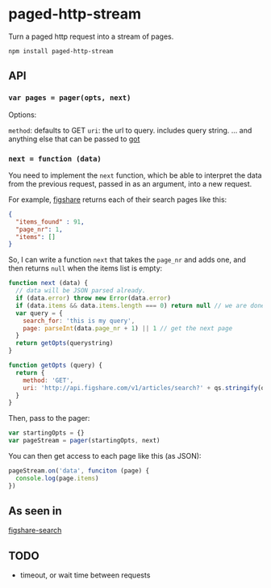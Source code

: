 # paged-http-stream

Turn a paged http request into a stream of pages.

```
npm install paged-http-stream
```

## API

### `var pages = pager(opts, next)`

Options:

`method`: defaults to GET
`uri`: the url to query. includes query string.
... and anything else that can be passed to [got](http://npmjs.org/got)

### `next = function (data)`

You need to implement the `next` function, which be able to interpret the data from the previous request, passed in as an argument, into a new request.

For example, [figshare](http://figshare.com) returns each of their search pages like this:
```json
{
  "items_found" : 91,
  "page_nr": 1,
  "items": []
}
```

So, I can write a function `next` that takes the `page_nr` and adds one, and then returns `null` when the items list is empty:
```js
function next (data) {
  // data will be JSON parsed already.
  if (data.error) throw new Error(data.error)
  if (data.items && data.items.length === 0) return null // we are done here
  var query = {
    search_for: 'this is my query',
    page: parseInt(data.page_nr + 1) || 1 // get the next page
  }
  return getOpts(querystring)
}

function getOpts (query) {
  return {
    method: 'GET',
    uri: 'http://api.figshare.com/v1/articles/search?' + qs.stringify(query)
  }
}
```

Then, pass to the pager:
```js
var startingOpts = {}
var pageStream = pager(startingOpts, next)
```

You can then get access to each page like this (as JSON):
```js
pageStream.on('data', funciton (page) {
  console.log(page.items)
})
```

## As seen in

[figshare-search](http://github.com/karissa/figshare-search)

## TODO

* timeout, or wait time between requests
